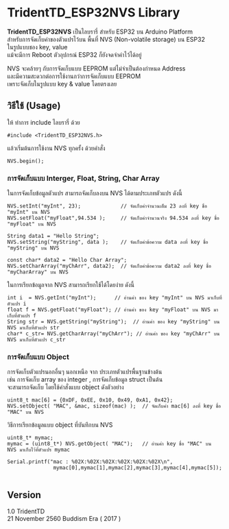 TridentTD_ESP32NVS Library
==========================

**TridentTD_ESP32NVS** เป็นไลบรารี่ สำหรับ ESP32 บน Arduino Platform  
สำหรับการจัดเก็บค่าของตัวแปรไว้บน พื้นที่ NVS (Non-volatile storage)  บน ESP32  
ในรูปแบบชอง key, value  
แม้จะมีการ Reboot ตัวอุปกรณ์ ESP32 ก็ยังจดจำค่าไว้ได้อยู่  
  
NVS จะคล้ายๆ กับการจัดเก็บแบบ EEPROM แต่ไม่จำเป็นต้องกำหนด Address  
และมีความสะดวกต่อการใช้งานกว่าการจัดเก็บแบบ EEPROM  
เพราะจัดเก็บในรูปแบบ key & value โดยตรงเลย  
  
  
## วิธีใช้ (Usage)

ให้ ทำการ include ไลบรารี่ ด้วย  

```
#include <TridentTD_ESP32NVS.h>
```
  
แล้วเริ่มต้นการใช้งาน NVS ทุกครั้ง ด้วยคำสั่ง  
  
```
NVS.begin();
```
  
  
  
### การจัดเก็บแบบ Interger, Float, String, Char Array

ในการจัดเก็บข้อมูลตัวแปร สามารถจัดเก็บลงบน NVS ได้ตามประเภทตัวแปร ดังนี้  
  
```
NVS.setInt("myInt", 23);             // จัดเก็บค่าจำนวนเต็ม 23 ลงที่ key ชื่อ "myInt" บน NVS
NVS.setFloat("myFloat",94.534 );     // จัดเก็บค่าจำนวนจริง 94.534 ลงที่ key ชื่อ "myFloat" บน NVS

String data1 = "Hello String";
NVS.setString("myString", data );    // จัดเก็บค่าข้อความ data ลงที่ key ชื่อ "myString" บน NVS

const char* data2 = "Hello Char Array";
NVS.setCharArray("myChArr", data2);  // จัดเก็บค่าข้อความ data2 ลงที่ key ชื่อ "myCharArray" บน NVS
```
  
ในการเรียกข้อมูลจาก NVS สามารถเรียกใช้ได้โดยง่าย ดังนี้  
  
```
int i  = NVS.getInt("myInt");      // อ่านค่า ของ key "myInt" บน NVS มาเก็บที่ตัวแปร i
float f = NVS.getFloat("myFloat"); // อ่านค่า ของ key "myFloat" บน NVS มาเก็บที่ตัวแปร f
String str = NVS.getString("myString");  // อ่านค่า ของ key "myString" บน NVS มาเก็บที่ตัวแปร str
char* c_str= NVS.getCharArray("myChArr"); // อ่านค่า ของ key "myChArr" บน NVS มาเก็บที่ตัวแปร c_str
```
  
  
### การจัดเก็บแบบ Object
  
การจัดเก็บตัวแปรนอกอื่นๆ นอกเหนือ จาก ประเภทตัวแปรพื้นฐานข้างต้น  
เช่น การจัดเก็บ array ของ integer , การจัดเก็บข้อมูล struct เป็นต้น  
จะสามารถจัดเก็บ โดยใช้คำสั่งแบบ object ดังตัวอย่าง  
  
```
uint8_t mac[6] = {0xDF, 0xEE, 0x10, 0x49, 0xA1, 0x42};
NVS.setObject( "MAC", &mac, sizeof(mac) );  // จัดเก็บค่า mac[6] ลงที่ key ชื่อ "MAC" บน NVS
```
  
วิธีการเรียกข้อมูลแบบ object ที่บันทึกบน NVS  
  
```
uint8_t* mymac;
mymac = (uint8_t*) NVS.getObject( "MAC");   // อ่านค่า key ชื่อ "MAC" บน NVS มาเก็บไว้ที่ตัวแปร mymac

Serial.printf("mac : %02X:%02X:%02X:%02X:%02X:%02X\n", 
               mymac[0],mymac[1],mymac[2],mymac[3],mymac[4],mymac[5]);
               
```
  
  
  
Version
----- 
1.0  TridentTD  
21 November 2560 Buddism Era ( 2017 )  
